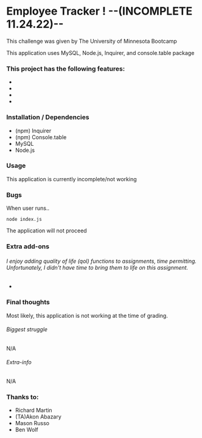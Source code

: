 # Employee Tracker ! --(INCOMPLETE 11.24.22)--

This challenge was given by The University of Minnesota Bootcamp 

This application uses MySQL, Node.js, Inquirer, and console.table package

### This project has the following features: 
*  
* 
*  
*  

### Installation / Dependencies 
* (npm) Inquirer 
* (npm) Console.table
* MySQL
* Node.js

### Usage
This application is currently incomplete/not working
### Bugs
When user runs..
```
node index.js
```
The application will not proceed
### Extra add-ons
###### I enjoy adding quality of life (qol) functions to assignments, time permitting. Unfortunately, I didn't have time to bring them to life on this assignment.
* 

### Final thoughts 
Most likely, this application is not working at the time of grading.

 

###### Biggest struggle 
N/A
###### Extra-info
N/A



### Thanks to:
* Richard Martin
* (TA)Akon Abazary
* Mason Russo
* Ben Wolf
